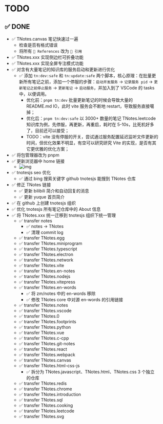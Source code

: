 # TODO

## ✅ DONE

- ✅ TNotes.canvas 笔记快速过一遍
  - 检查是否有格式错误
  - 将所有 `🔗 References` 改为 `🔗 引用`
- ✅ TNotes.xxx 实现侧边栏可折叠功能
- ✅ TNotes.xxx 实现全屏专注模式功能
- ✅ 对含有大量笔记的知识库的服务启动和更新进行优化
  - ✅ 添加 `tn:dev:safe` 和 `tn:update:safe` 两个脚本，核心原理：在批量更新所有笔记之前，添加一个停服的步骤：`启动开发服务` -> `记录服务 pid` -> `更新笔记之前停止服务` -> `更新笔记` -> `启动服务`，并加入到了 VSCode 的 tasks 中，以便调用。
    - 优化前：`pnpm tn:dev` 批量更新笔记的时候会导致大量的 README.md IO，此时 vite 服务会不断地 restart，导致服务直接噶掉；
    - 优化后：`pnpm tn:dev:safe` 以 3000+ 数量的笔记 TNotes.leetcode 知识库为例，先停服，再更新，再重启，耗时在 5-10s，比死机好多了，目前还可以接受；
    - TODO：vite 没有停服的开关，尝试通过服务配置延迟监听文件更新的时间，但优化效果不明显，有空可以研究研究 Vite 的实现，是否有其它更优雅的优化方案；
- ✅ 将包管理器改为 pnpm
- ✅ 更新浏览器中 home 链接
  - ![img](https://cdn.jsdelivr.net/gh/tnotesjs/imgs@main/2025-09-07-07-26-42.png)
- ✅ tnotesjs seo 优化
  - ✅ 通过 bing 搜索关键字 github tnotesjs 能搜到 TNotes 仓库
- ✅ 修正 TNotes 链接
  - ✅ 更新 bilibili 简介和自动回复的消息
  - ✅ 更新 yuque 首页简介
- ✅ 在 github 上创建 tnotesjs 组织
- ✅ 优化 tnotesjs 所有笔记仓库中的 About 信息
- ✅ 将 TNotes.xxx 统一迁移到 tnotesjs 组织下统一管理
  - ✅ transfer notes
    - ✅ notes -> TNotes
    - ✅ 清理 commit log
  - ✅ transfer TNotes.egg
  - ✅ transfer TNotes.miniprogram
  - ✅ transfer TNotes.typescript
  - ✅ transfer TNotes.electron
  - ✅ transfer TNotes.network
  - ✅ transfer TNotes.vite
  - ✅ transfer TNotes.en-notes
  - ✅ transfer TNotes.nodejs
  - ✅ transfer TNotes.vitepress
  - ✅ transfer TNotes.en-words
    - ✅ 将 zm/notes 中的 en-words 移除
    - ✅ 修改 TNotes core 中对源 en-words 的引用链接
  - ✅ transfer TNotes.notes
  - ✅ transfer TNotes.vscode
  - ✅ transfer TNotes.0
  - ✅ transfer TNotes.footprints
  - ✅ transfer TNotes.python
  - ✅ transfer TNotes.vue
  - ✅ transfer TNotes.c-cpp
  - ✅ transfer TNotes.git-notes
  - ✅ transfer TNotes.react
  - ✅ transfer TNotes.webpack
  - ✅ transfer TNotes.canvas
  - ✅ transfer TNotes.html-css-js
    - ✅ 拆分为 TNotes.javascript、TNotes.html、TNotes.css 3 个独立的仓库
  - ✅ transfer TNotes.redis
  - ✅ transfer TNotes.chrome
  - ✅ transfer TNotes.introduction
  - ✅ transfer TNotes.sql
  - ✅ transfer TNotes.cooking
  - ✅ transfer TNotes.leetcode
  - ✅ transfer TNotes.svg
